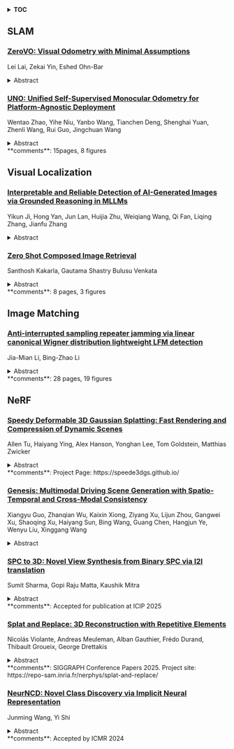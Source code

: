 <details>
  <summary><b>TOC</b></summary>
  <ol>
    <li><a href=#slam>SLAM</a></li>
      <ul>
        <li><a href=#ZeroVO:-Visual-Odometry-with-Minimal-Assumptions>ZeroVO: Visual Odometry with Minimal Assumptions</a></li>
        <li><a href=#UNO:-Unified-Self-Supervised-Monocular-Odometry-for-Platform-Agnostic-Deployment>UNO: Unified Self-Supervised Monocular Odometry for Platform-Agnostic Deployment</a></li>
      </ul>
    </li>
    <li><a href=#visual-localization>Visual Localization</a></li>
      <ul>
        <li><a href=#Interpretable-and-Reliable-Detection-of-AI-Generated-Images-via-Grounded-Reasoning-in-MLLMs>Interpretable and Reliable Detection of AI-Generated Images via Grounded Reasoning in MLLMs</a></li>
        <li><a href=#Zero-Shot-Composed-Image-Retrieval>Zero Shot Composed Image Retrieval</a></li>
      </ul>
    </li>
    <li><a href=#image-matching>Image Matching</a></li>
      <ul>
        <li><a href=#Anti-interrupted-sampling-repeater-jamming-via-linear-canonical-Wigner-distribution-lightweight-LFM-detection>Anti-interrupted sampling repeater jamming via linear canonical Wigner distribution lightweight LFM detection</a></li>
      </ul>
    </li>
    <li><a href=#nerf>NeRF</a></li>
      <ul>
        <li><a href=#Speedy-Deformable-3D-Gaussian-Splatting:-Fast-Rendering-and-Compression-of-Dynamic-Scenes>Speedy Deformable 3D Gaussian Splatting: Fast Rendering and Compression of Dynamic Scenes</a></li>
        <li><a href=#Genesis:-Multimodal-Driving-Scene-Generation-with-Spatio-Temporal-and-Cross-Modal-Consistency>Genesis: Multimodal Driving Scene Generation with Spatio-Temporal and Cross-Modal Consistency</a></li>
        <li><a href=#SPC-to-3D:-Novel-View-Synthesis-from-Binary-SPC-via-I2I-translation>SPC to 3D: Novel View Synthesis from Binary SPC via I2I translation</a></li>
        <li><a href=#Splat-and-Replace:-3D-Reconstruction-with-Repetitive-Elements>Splat and Replace: 3D Reconstruction with Repetitive Elements</a></li>
        <li><a href=#NeurNCD:-Novel-Class-Discovery-via-Implicit-Neural-Representation>NeurNCD: Novel Class Discovery via Implicit Neural Representation</a></li>
      </ul>
    </li>
  </ol>
</details>

## SLAM  

### [ZeroVO: Visual Odometry with Minimal Assumptions](http://arxiv.org/abs/2506.08005)  
Lei Lai, Zekai Yin, Eshed Ohn-Bar  
<details>  
  <summary>Abstract</summary>  
  <ol>  
    We introduce ZeroVO, a novel visual odometry (VO) algorithm that achieves zero-shot generalization across diverse cameras and environments, overcoming limitations in existing methods that depend on predefined or static camera calibration setups. Our approach incorporates three main innovations. First, we design a calibration-free, geometry-aware network structure capable of handling noise in estimated depth and camera parameters. Second, we introduce a language-based prior that infuses semantic information to enhance robust feature extraction and generalization to previously unseen domains. Third, we develop a flexible, semi-supervised training paradigm that iteratively adapts to new scenes using unlabeled data, further boosting the models' ability to generalize across diverse real-world scenarios. We analyze complex autonomous driving contexts, demonstrating over 30% improvement against prior methods on three standard benchmarks, KITTI, nuScenes, and Argoverse 2, as well as a newly introduced, high-fidelity synthetic dataset derived from Grand Theft Auto (GTA). By not requiring fine-tuning or camera calibration, our work broadens the applicability of VO, providing a versatile solution for real-world deployment at scale.  
  </ol>  
</details>  
  
### [UNO: Unified Self-Supervised Monocular Odometry for Platform-Agnostic Deployment](http://arxiv.org/abs/2506.07013)  
Wentao Zhao, Yihe Niu, Yanbo Wang, Tianchen Deng, Shenghai Yuan, Zhenli Wang, Rui Guo, Jingchuan Wang  
<details>  
  <summary>Abstract</summary>  
  <ol>  
    This work presents UNO, a unified monocular visual odometry framework that enables robust and adaptable pose estimation across diverse environments, platforms, and motion patterns. Unlike traditional methods that rely on deployment-specific tuning or predefined motion priors, our approach generalizes effectively across a wide range of real-world scenarios, including autonomous vehicles, aerial drones, mobile robots, and handheld devices. To this end, we introduce a Mixture-of-Experts strategy for local state estimation, with several specialized decoders that each handle a distinct class of ego-motion patterns. Moreover, we introduce a fully differentiable Gumbel-Softmax module that constructs a robust inter-frame correlation graph, selects the optimal expert decoder, and prunes erroneous estimates. These cues are then fed into a unified back-end that combines pre-trained, scale-independent depth priors with a lightweight bundling adjustment to enforce geometric consistency. We extensively evaluate our method on three major benchmark datasets: KITTI (outdoor/autonomous driving), EuRoC-MAV (indoor/aerial drones), and TUM-RGBD (indoor/handheld), demonstrating state-of-the-art performance.  
  </ol>  
</details>  
**comments**: 15pages, 8 figures  
  
  



## Visual Localization  

### [Interpretable and Reliable Detection of AI-Generated Images via Grounded Reasoning in MLLMs](http://arxiv.org/abs/2506.07045)  
Yikun Ji, Hong Yan, Jun Lan, Huijia Zhu, Weiqiang Wang, Qi Fan, Liqing Zhang, Jianfu Zhang  
<details>  
  <summary>Abstract</summary>  
  <ol>  
    The rapid advancement of image generation technologies intensifies the demand for interpretable and robust detection methods. Although existing approaches often attain high accuracy, they typically operate as black boxes without providing human-understandable justifications. Multi-modal Large Language Models (MLLMs), while not originally intended for forgery detection, exhibit strong analytical and reasoning capabilities. When properly fine-tuned, they can effectively identify AI-generated images and offer meaningful explanations. However, existing MLLMs still struggle with hallucination and often fail to align their visual interpretations with actual image content and human reasoning. To bridge this gap, we construct a dataset of AI-generated images annotated with bounding boxes and descriptive captions that highlight synthesis artifacts, establishing a foundation for human-aligned visual-textual grounded reasoning. We then finetune MLLMs through a multi-stage optimization strategy that progressively balances the objectives of accurate detection, visual localization, and coherent textual explanation. The resulting model achieves superior performance in both detecting AI-generated images and localizing visual flaws, significantly outperforming baseline methods.  
  </ol>  
</details>  
  
### [Zero Shot Composed Image Retrieval](http://arxiv.org/abs/2506.06602)  
Santhosh Kakarla, Gautama Shastry Bulusu Venkata  
<details>  
  <summary>Abstract</summary>  
  <ol>  
    Composed image retrieval (CIR) allows a user to locate a target image by applying a fine-grained textual edit (e.g., ``turn the dress blue'' or ``remove stripes'') to a reference image. Zero-shot CIR, which embeds the image and the text with separate pretrained vision-language encoders, reaches only 20-25\% Recall@10 on the FashionIQ benchmark. We improve this by fine-tuning BLIP-2 with a lightweight Q-Former that fuses visual and textual features into a single embedding, raising Recall@10 to 45.6\% (shirt), 40.1\% (dress), and 50.4\% (top-tee) and increasing the average Recall@50 to 67.6\%. We also examine Retrieval-DPO, which fine-tunes CLIP's text encoder with a Direct Preference Optimization loss applied to FAISS-mined hard negatives. Despite extensive tuning of the scaling factor, index, and sampling strategy, Retrieval-DPO attains only 0.02\% Recall@10 -- far below zero-shot and prompt-tuned baselines -- because it (i) lacks joint image-text fusion, (ii) uses a margin objective misaligned with top- $K$ metrics, (iii) relies on low-quality negatives, and (iv) keeps the vision and Transformer layers frozen. Our results show that effective preference-based CIR requires genuine multimodal fusion, ranking-aware objectives, and carefully curated negatives.  
  </ol>  
</details>  
**comments**: 8 pages, 3 figures  
  
  



## Image Matching  

### [Anti-interrupted sampling repeater jamming via linear canonical Wigner distribution lightweight LFM detection](http://arxiv.org/abs/2506.06302)  
Jia-Mian Li, Bing-Zhao Li  
<details>  
  <summary>Abstract</summary>  
  <ol>  
    Interrupted sampling repeater jamming (ISRJ) poses a serious threat to radar target detection. Traditional time-frequency (TF) domain anti-jamming methods are prone to TF aliasing in multi-component signal scenarios, and cannot effectively suppress ISRJ with energy close to the real target under low signal-to-noise ratio (SNR) conditions. To address these challenges, this paper proposes an anti-jamming method based on generalized linear canonical Wigner distribution (GLWD) line detection. By setting the parameters reasonably, the TF image of GLWD can have excellent TF resolution and energy concentration, greatly improving the signal separation and SNR. Furthermore, in order to enhance the detection capability of the target LFM signal, the existing mobile line segment detection (M-LSD) is improved and the mobile long line segment detection (M-LLSD) is proposed. M-LLSD can detect the target signal more easily and reduce the sensitivity to the jamming signal, so as to efficiently and accurately extract the TF position information of the target signal. Finally, a TF filter is constructed based on the mapping between GLWD and short-time Fourier transform (STFT), performing filtering in the STFT domain to suppress jamming. Simulations and experiments show that the method can effectively suppress such difficult-to-distinguish jamming and is suitable for real-time radar anti-jamming with good robustness.  
  </ol>  
</details>  
**comments**: 28 pages, 19 figures  
  
  



## NeRF  

### [Speedy Deformable 3D Gaussian Splatting: Fast Rendering and Compression of Dynamic Scenes](http://arxiv.org/abs/2506.07917)  
Allen Tu, Haiyang Ying, Alex Hanson, Yonghan Lee, Tom Goldstein, Matthias Zwicker  
<details>  
  <summary>Abstract</summary>  
  <ol>  
    Recent extensions of 3D Gaussian Splatting (3DGS) to dynamic scenes achieve high-quality novel view synthesis by using neural networks to predict the time-varying deformation of each Gaussian. However, performing per-Gaussian neural inference at every frame poses a significant bottleneck, limiting rendering speed and increasing memory and compute requirements. In this paper, we present Speedy Deformable 3D Gaussian Splatting (SpeeDe3DGS), a general pipeline for accelerating the rendering speed of dynamic 3DGS and 4DGS representations by reducing neural inference through two complementary techniques. First, we propose a temporal sensitivity pruning score that identifies and removes Gaussians with low contribution to the dynamic scene reconstruction. We also introduce an annealing smooth pruning mechanism that improves pruning robustness in real-world scenes with imprecise camera poses. Second, we propose GroupFlow, a motion analysis technique that clusters Gaussians by trajectory similarity and predicts a single rigid transformation per group instead of separate deformations for each Gaussian. Together, our techniques accelerate rendering by $10.37\times$, reduce model size by $7.71\times$, and shorten training time by $2.71\times$ on the NeRF-DS dataset. SpeeDe3DGS also improves rendering speed by $4.20\times$ and $58.23\times$ on the D-NeRF and HyperNeRF vrig datasets. Our methods are modular and can be integrated into any deformable 3DGS or 4DGS framework.  
  </ol>  
</details>  
**comments**: Project Page: https://speede3dgs.github.io/  
  
### [Genesis: Multimodal Driving Scene Generation with Spatio-Temporal and Cross-Modal Consistency](http://arxiv.org/abs/2506.07497)  
Xiangyu Guo, Zhanqian Wu, Kaixin Xiong, Ziyang Xu, Lijun Zhou, Gangwei Xu, Shaoqing Xu, Haiyang Sun, Bing Wang, Guang Chen, Hangjun Ye, Wenyu Liu, Xinggang Wang  
<details>  
  <summary>Abstract</summary>  
  <ol>  
    We present Genesis, a unified framework for joint generation of multi-view driving videos and LiDAR sequences with spatio-temporal and cross-modal consistency. Genesis employs a two-stage architecture that integrates a DiT-based video diffusion model with 3D-VAE encoding, and a BEV-aware LiDAR generator with NeRF-based rendering and adaptive sampling. Both modalities are directly coupled through a shared latent space, enabling coherent evolution across visual and geometric domains. To guide the generation with structured semantics, we introduce DataCrafter, a captioning module built on vision-language models that provides scene-level and instance-level supervision. Extensive experiments on the nuScenes benchmark demonstrate that Genesis achieves state-of-the-art performance across video and LiDAR metrics (FVD 16.95, FID 4.24, Chamfer 0.611), and benefits downstream tasks including segmentation and 3D detection, validating the semantic fidelity and practical utility of the generated data.  
  </ol>  
</details>  
  
### [SPC to 3D: Novel View Synthesis from Binary SPC via I2I translation](http://arxiv.org/abs/2506.06890)  
Sumit Sharma, Gopi Raju Matta, Kaushik Mitra  
<details>  
  <summary>Abstract</summary>  
  <ol>  
    Single Photon Avalanche Diodes (SPADs) represent a cutting-edge imaging technology, capable of detecting individual photons with remarkable timing precision. Building on this sensitivity, Single Photon Cameras (SPCs) enable image capture at exceptionally high speeds under both low and high illumination. Enabling 3D reconstruction and radiance field recovery from such SPC data holds significant promise. However, the binary nature of SPC images leads to severe information loss, particularly in texture and color, making traditional 3D synthesis techniques ineffective. To address this challenge, we propose a modular two-stage framework that converts binary SPC images into high-quality colorized novel views. The first stage performs image-to-image (I2I) translation using generative models such as Pix2PixHD, converting binary SPC inputs into plausible RGB representations. The second stage employs 3D scene reconstruction techniques like Neural Radiance Fields (NeRF) or Gaussian Splatting (3DGS) to generate novel views. We validate our two-stage pipeline (Pix2PixHD + Nerf/3DGS) through extensive qualitative and quantitative experiments, demonstrating significant improvements in perceptual quality and geometric consistency over the alternative baseline.  
  </ol>  
</details>  
**comments**: Accepted for publication at ICIP 2025  
  
### [Splat and Replace: 3D Reconstruction with Repetitive Elements](http://arxiv.org/abs/2506.06462)  
Nicolás Violante, Andreas Meuleman, Alban Gauthier, Frédo Durand, Thibault Groueix, George Drettakis  
<details>  
  <summary>Abstract</summary>  
  <ol>  
    We leverage repetitive elements in 3D scenes to improve novel view synthesis. Neural Radiance Fields (NeRF) and 3D Gaussian Splatting (3DGS) have greatly improved novel view synthesis but renderings of unseen and occluded parts remain low-quality if the training views are not exhaustive enough. Our key observation is that our environment is often full of repetitive elements. We propose to leverage those repetitions to improve the reconstruction of low-quality parts of the scene due to poor coverage and occlusions. We propose a method that segments each repeated instance in a 3DGS reconstruction, registers them together, and allows information to be shared among instances. Our method improves the geometry while also accounting for appearance variations across instances. We demonstrate our method on a variety of synthetic and real scenes with typical repetitive elements, leading to a substantial improvement in the quality of novel view synthesis.  
  </ol>  
</details>  
**comments**: SIGGRAPH Conference Papers 2025. Project site:
  https://repo-sam.inria.fr/nerphys/splat-and-replace/  
  
### [NeurNCD: Novel Class Discovery via Implicit Neural Representation](http://arxiv.org/abs/2506.06412)  
Junming Wang, Yi Shi  
<details>  
  <summary>Abstract</summary>  
  <ol>  
    Discovering novel classes in open-world settings is crucial for real-world applications. Traditional explicit representations, such as object descriptors or 3D segmentation maps, are constrained by their discrete, hole-prone, and noisy nature, which hinders accurate novel class discovery. To address these challenges, we introduce NeurNCD, the first versatile and data-efficient framework for novel class discovery that employs the meticulously designed Embedding-NeRF model combined with KL divergence as a substitute for traditional explicit 3D segmentation maps to aggregate semantic embedding and entropy in visual embedding space. NeurNCD also integrates several key components, including feature query, feature modulation and clustering, facilitating efficient feature augmentation and information exchange between the pre-trained semantic segmentation network and implicit neural representations. As a result, our framework achieves superior segmentation performance in both open and closed-world settings without relying on densely labelled datasets for supervised training or human interaction to generate sparse label supervision. Extensive experiments demonstrate that our method significantly outperforms state-of-the-art approaches on the NYUv2 and Replica datasets.  
  </ol>  
</details>  
**comments**: Accepted by ICMR 2024  
  
  



